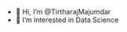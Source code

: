 - 👋 Hi, I’m @TirtharajMajumdar
- 👀 I’m interested in Data Science

<!---
TirtharajMajumdar/TirtharajMajumdar is a ✨ special ✨ repository because its `README.md` (this file) appears on your GitHub profile.
You can click the Preview link to take a look at your changes.
--->
